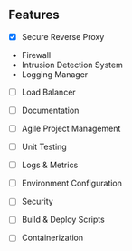 ## Features
- [X] Secure Reverse Proxy
- Firewall
- Intrusion Detection System
- Logging Manager
- [ ] Load Balancer

- [ ] Documentation
- [ ] Agile Project Management
- [ ] Unit Testing
- [ ] Logs & Metrics
- [ ] Environment Configuration
- [ ] Security
- [ ] Build & Deploy Scripts
- [ ] Containerization

